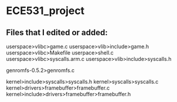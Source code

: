 # ECE531_project

## Files that I edited or added:
userspace>vlibc>game.c
userspace>vlib>include>game.h
userspace>vlibc>Makefile
userpace>shell.c
userspace>vlibc>syscalls.arm.c
userspace>vlib>include>syscalls.h

genromfs-0.5.2>genromfs.c

kernel>include>syscalls>syscalls.h
kernel>syscalls>syscalls.c
kernel>drivers>framebuffer>framebuffer.c
kernel>include>drivers>framebuffer>framebuffer.h